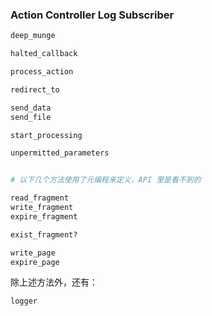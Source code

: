 ### Action Controller Log Subscriber

```ruby
deep_munge

halted_callback

process_action

redirect_to

send_data
send_file

start_processing

unpermitted_parameters


# 以下几个方法使用了元编程来定义，API 里是看不到的

read_fragment
write_fragment
expire_fragment

exist_fragment?

write_page
expire_page
```

除上述方法外，还有：

```
logger
```
